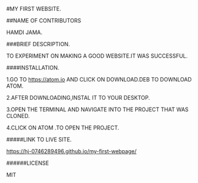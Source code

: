 #MY FIRST WEBSITE.

##NAME OF CONTRIBUTORS

HAMDI JAMA.

###BRIEF DESCRIPTION.

TO EXPERIMENT ON MAKING A GOOD WEBSITE.IT WAS SUCCESSFUL.

####INSTALLATION.

1.GO TO https://atom.io AND CLICK ON DOWNLOAD.DEB TO DOWNLOAD ATOM.

2.AFTER DOWNLOADING,INSTAL IT TO YOUR DESKTOP.

3.OPEN THE TERMINAL AND NAVIGATE INTO THE PROJECT THAT WAS CLONED.

4.CLICK ON ATOM .TO OPEN THE PROJECT.

#####LINK TO LIVE SITE.

https://hj-0746289496.github.io/my-first-webpage/

######LICENSE

MIT





